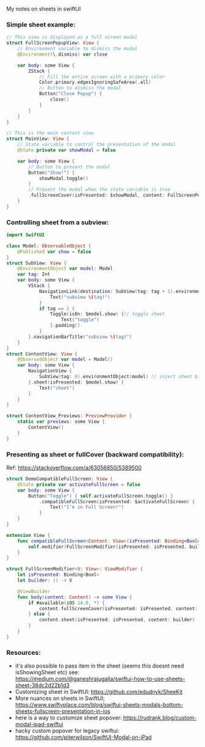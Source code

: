 My notes on sheets in swiftUI<!--more-->

### Simple sheet example: 

```swift
// This view is displayed as a full screen modal
struct FullScreenPopupView: View {
    // Environment variable to dismiss the modal
    @Environment(\.dismiss) var close

    var body: some View {
        ZStack {
            // Fill the entire screen with a primary color
            Color.primary.edgesIgnoringSafeArea(.all)
            // Button to dismiss the modal
            Button("Close Popup") {
                close()
            }
        }
    }
}

// This is the main content view
struct MainView: View {
    // State variable to control the presentation of the modal
    @State private var showModal = false

    var body: some View {
        // Button to present the modal
        Button("Show!") {
            showModal.toggle()
        }
        // Present the modal when the state variable is true
        .fullScreenCover(isPresented: $showModal, content: FullScreenPopupView.init)
    }
}
```

### Controlling sheet from a subview:

```swift
import SwiftUI

class Model: ObservableObject {
    @Published var show = false
}
struct SubView: View {
    @EnvironmentObject var model: Model
    var tag: Int
    var body: some View {
        VStack {
            NavigationLink(destination: SubView(tag: tag + 1).environmentObject(model)) {
                Text("subview \(tag)")
            }
            if tag == 2 {
                Toggle(isOn: $model.show) {// toggle sheet
                    Text("toggle")
                }.padding()
            }
        }.navigationBarTitle("subview \(tag)")
    }
}
struct ContentView: View {
    @ObservedObject var model = Model()
    var body: some View {
        NavigationView {
            SubView(tag: 0).environmentObject(model) // inject sheet binding
        }.sheet(isPresented: $model.show) {
            Text("sheet")
        }
    }
}

struct ContentView_Previews: PreviewProvider {
    static var previews: some View {
        ContentView()
    }
}
```

### Presenting as sheet or fullCover (backward compatibility):
Ref: https://stackoverflow.com/a/63056850/5389500

```swift
struct DemoCompatibleFullScreen: View {
    @State private var activateFullScreen = false
    var body: some View {
        Button("Toggle") { self.activateFullScreen.toggle() }
            .compatibleFullScreen(isPresented: $activateFullScreen) {
                Text("I'm in Full Screen!")
            }
    }
}

extension View {
    func compatibleFullScreen<Content: View>(isPresented: Binding<Bool>, @ViewBuilder content: @escaping () -> Content) -> some View {
        self.modifier(FullScreenModifier(isPresented: isPresented, builder: content))
    }
}

struct FullScreenModifier<V: View>: ViewModifier {
    let isPresented: Binding<Bool>
    let builder: () -> V

    @ViewBuilder
    func body(content: Content) -> some View {
        if #available(iOS 14.0, *) {
            content.fullScreenCover(isPresented: isPresented, content: builder)
        } else {
            content.sheet(isPresented: isPresented, content: builder)
        }
    }
}
```

### Resources:
- it's also possible to pass item in the sheet (seems this doesnt need isShowingSheet etc) see:  https://medium.com/@ganeshrajugalla/swiftui-how-to-use-sheets-sheet-38dc2d22b1d3
- Customizing sheet in SwiftUI: https://github.com/edudnyk/SheeKit
- More nuances on sheets in SwiftUI; https://www.swiftyplace.com/blog/swiftui-sheets-modals-bottom-sheets-fullscreen-presentation-in-ios
-  here is a way to customize sheet popover: https://rudrank.blog/custom-modal-ipad-swiftui
- hacky custom popover for legacy swiftui: https://github.com/piterwilson/SwiftUI-Modal-on-iPad

